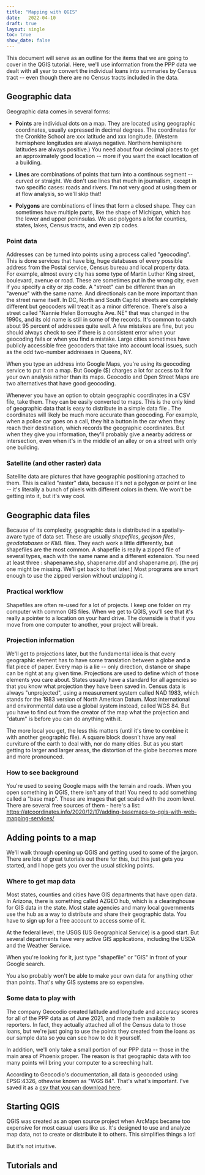 ```yaml
---
title: "Mapping with QGIS"
date:   2022-04-10
draft: true
layout: single
toc: true
show_date: false
--- 
```


This document will serve as an outline for the items that we are going to cover in the QGIS tutorial. Here, we'll use information from the PPP data we dealt with all year to convert the individual loans into summaries by Census tract -- even though there are no Census tracts included in the data. 

## Geographic data

Geographic data comes in several forms: 

* **Points** are individual dots on a map. They are located using geographic coordinates, usually expressed in decimal degrees. The coordinates for the Cronkite School are xxx latitude and xxx longitude. (Western hemisphere longitudes are always negative. Northern hemisphere latitudes are always positive.) You need about four decimal places to get an approximately good location -- more if you want the exact location of a building. 

* **Lines** are combinations of points that turn into a continous segment -- curved or straight. We don't use lines that much in journalism, except in two specific cases: roads and rivers. I'm not very good at using them or at flow analysis, so we'll skip that! 

* **Polygons** are combinations of lines that form a closed shape. They can sometimes have multiple parts, like the shape of Michigan, which has the lower and upper peninsulas. We use polygons a lot for counties, states, lakes, Census tracts, and even zip codes. 

### Point data

Addresses can be turned into points  using a process called "geocoding". This is done services that have big, huge databases of every possible address from the Postal service, Census bureau and local property data.  For example, almost every city has some type of Martin Luther King street, boulevard, avenue or road. These are sometimes put in the wrong city, even if you specify a city or zip code.  A "street" can be different than an "avenue" with the same name. And directionals can be more important than the street name itself. In DC, North and South Capitol streets are completely different but geocoders will treat it as a minor difference. There's also a street called "Nannie Helen Borroughs Ave. NE" that was changed in the 1990s, and its old name is still in some of the records. It's common to catch about 95 percent of addresses quite well. A few mistakes are fine, but you should always check to see if there is a consistent error when your geocoding fails or when you find a mistake. Large cities sometimes have publicly accessible free geocoders that take into account local issues, such as the odd two-number addresses in Queens, NY.  

When you type an address into Google Maps, you're using its geocoding service to put it on a map. But Google ($) charges a lot for access to it for your own analysis rather than its maps. Geocodio and Open Street Maps are two alternatives that have good geocoding. 

Whenever you have an option to obtain geographic coordinates in a CSV file, take them. They can be easily converted to maps. This is the only kind of geographic data that is easy to distribute in a simple data file .  The coordinates will likely be much more accurate than geocoding. For example, when a police car goes on a call, they hit a button in the car when they reach their destination, which records the geographic coordinates. But when they give you information, they'll probably give a nearby address or intersection, even when it's in the middle of an alley or on a street with only one building.

### Satellite (and other raster) data

Satellite data are pictures that have geographic positioning attached to them. This is called "raster" data, because it's not a polygon or  point or line -- it's literally a bunch of pixels with different colors in them. We won't be getting into it, but it's way cool. 

## Geographic data files

Because of its complexity, geographic data is distributed in a spatially-aware type of data set. These are usually *shapefiles*, *geojson files*, *geodatabases* or *KML* files. They each work a little differently, but shapefiles are the most common. A shapefile is really a zipped file of several types, each with the same name and a different extension. You need at least three : shapename.shp, shapename.dbf and shapename.prj. (the prj one might be missing. We'll get back to that later.) Most programs are smart enough to use the zipped version without unzipping it. 

### Practical workflow

Shapefiles are often re-used for a lot of projects. I keep one folder on my computer with common GIS files. When we get to QGIS, you'll see that it's really a pointer to a location on your hard drive. The downside is that if you move from one computer to another, your project will break. 

### Projection information

We'll get to projections later, but the fundamental idea is that every geographic element has to have some translation between a globe and a flat piece of paper. Every map is a lie -- only direction, distance or shape can be right at any given time. Projections are used to define which of those elements you care about. States usually have a standard for all agencies so that you know what projection they have been saved in. Census data is always "unprojected", using a measurement system called NAD 1983, which stands for the 1983 version of North American Datum. Most international and environmental data use a global system instead, called WGS 84. But you have to find out from the creator of the map what the projection and "datum" is before you can do anything with it.

The more local you get, the less this matters (until it's time to combine it with another geographic file). A square block doesn't have any real curviture of the earth to deal with, nor do many cities. But as you start getting to larger and larger areas, the distortion of the globe becomes more and more pronounced. 


### How to see background

You're used to seeing Google maps with the terrain and roads. When you open something in QGIS, there isn't any of that! You need to add something called a "base map". These are images that get scaled with the zoom level. There are several free sources of them - here's a list: https://atcoordinates.info/2020/12/17/adding-basemaps-to-qgis-with-web-mapping-services/



## Adding points to a map

We'll walk through opening up QGIS and getting used to some of the jargon. There are lots of great tutorials out there for this, but this just gets you started, and I hope gets you over the usual sticking points. 




### Where to get map data

Most states, counties and cities have GIS departments that have open data. In Arizona, there is something called AZGEO hub, which is a clearinghouse for GIS data in the state. Most state agencies and many local governments use the hub as a way to distribute and share their geographic data. You have to sign up for a free account to access some of it. 

At the federal level, the USGS (US Geographical Service) is a good start. But several departments have very active GIS applications, including the USDA and the Weather Service. 

When you're looking for it, just type "shapefile" or "GIS" in front of your Google search. 

You also probably won't be able to make your own data for anything other than points. That's why GIS systems are so expensive. 


### Some data to play with

The company Geocodio created latitude and longitude and accuracy scores for all of the PPP data as of June 2021, and made them available to reporters. In fact, they actually attached all of the Census data to those loans, but we're just going to use the points they created from the loans as our sample data so you can see how to do it yourself. 

In addition, we'll only take a small portion of our PPP data -- those in the main area of Phoenix proper. The reason is that geographic data with too many points will bring your computer to a screeching halt. 

According to Geocodio's documentation, all data is geocoded using EPSG:4326, othewise known as "WGS 84". That's what's important.
I've saved it as a [csv that you can download here](). 

## Starting QGIS

QGIS was created as an open source project when ArcMaps became too expensive for most casual users like us. It's designed to use and analyze map data, not to create or distribute it to others. This simplifies things a lot! 

But it's not intuitive. 

## Tutorials and 
